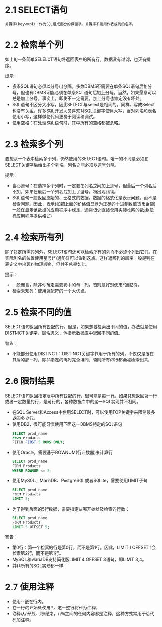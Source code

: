 
# 2.1 SELECT语句
    关键字(keyword)：作为SQL组成部分的保留字。关键字不能用作表或列的名字。

# 2.2 检索单个列
如上的一条简单SELELCT语句将返回表中的所有行。数据没有过滤，也灭有排序。

提示：
- 多条SQL语句必须以分号(;)分隔。多数DBMS不需要在单条SQL语句后加分号，但也有DBMS可能必须在单条SQL语句后加上分号。当然，如果愿意可以总是加上分号。事实上，即使不一定需要，加上分号也肯定没有坏处。
- SQL语句不区分大小写，因此SELECT与select是相同的。同样，写成Select也没有关系。许多SQL开发人员喜欢对SQL关键字使用大写，而对列名和表名使用小写，这样做使代码更易于阅读和调试。
- 使用空格：在处理SQL语句时，其中所有的空格都被忽略。

# 2.3 检索多个列
要想从一个表中检索多个列，仍然使用的SELECT语句。唯一的不同是必须在SELECT关键字后给出多个列名，列名之间必须以逗号分隔。

提示：
- 当心逗号：在选择多个列时，一定要在列名之间加上逗号，但最后一个列名后不加。如果在最后一个列名后加上了逗号，将出现错误。
- SQL语句一般返回原始的、无格式的数据。数据的格式化是表示问题，而不是检索问题。因此，表示(如把上面的价格值显示为正确的十进制数值货币金额)一般在显示该数据的应用程序中规定。通常很少直接使用实际检索的数据(没有应用程序提供格式)

# 2.4 检索所有列
除了指定所需的列外，SELECT语句还可以检索所有的列而不必逐个列出它们。在实际列名的位置使用星号(*)通配符可以做到这点。这样返回列的顺序一般是列在表定义中出现的物理顺序，但并不总是如此。

提示：
- 一般而言，除非你确定需要表中的每一列，否则最好别使用*通配符。
- 检索未知列：使用通配符的一个大优点。

# 2.5 检索不同的值
SELECT语句返回所有匹配的行。但是，如果想要检索出不同的值，办法就是使用DISTNICT关键字，顾名思义，他指示数据库中返回不同的值。

警告：
- 不能部分使用DISTINCT：DISTINCT关键字作用于所有的列，不仅仅是跟在其后的那一列。除非指定的两列完全相同，否则所有的行都会被检索出来。

# 2.6 限制结果
SELECT语句返回指定表中所有匹配的行，很可能是每一行。如果只想返回第一行或者一定数量的行，是可行的，各种数据库中的这一SQL实现并不相同。

- 在SQL Server和Access中使用SELECT时，可以使用TOP关键字来限制最多返回多少行。
- 使用DB2，很可能习惯使用下面这一DBMS特定的SQL语句
    ```sql
    SELECT prod_name
    FROM Products
    FETCH FIRST 5 ROWS ONLY;
    ```
- 使用Oracle，需要基于ROWNUM(行计数器)来计算行
    ```sql
    SELECT prod_name
    FORM Products
    WHERE ROWNUM <= 5;
    ```
- 使用MySQL、MariaDB、PostgreSQL或者SQLite，需要使用LIMIT子句
    ```sql
    SELECT prod_name
    FORM Products
    LIMIT 5;
    ```
- 为了得到后面的5行数据，需要指定从哪开始以及检索的行数：
    ```sql
    SELECT prod_name
    FORM Products
    LIMIT 5 OFFSET 5;
    ```
    
警告：
- 第0行：第一个检索的行是第0行，而不是第1行。因此，LIMIT 1 OFFSET 1会检索第2行，而不是第1行。
- MySQL和MariaDB支持简化版LIMIT 4 OFFSET 3语句，即LIMIT 3,4。
- 并非所有的SQL实现都一样

# 2.7 使用注释

- 使用--嵌在行内。
- 在一行的开始处使用#，这一整行将作为注释。
- 注释从/*开始，到*/结束，/*和*/之间的任何内容都是注释。这种方式常用于给代码加注释。
